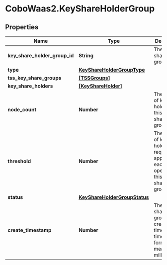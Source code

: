 # CoboWaas2.KeyShareHolderGroup

## Properties

Name | Type | Description | Notes
------------ | ------------- | ------------- | -------------
**key_share_holder_group_id** | **String** | The key share holder group ID. | [optional] 
**type** | [**KeyShareHolderGroupType**](KeyShareHolderGroupType.md) |  | [optional] 
**tss_key_share_groups** | [**[TSSGroups]**](TSSGroups.md) |  | [optional] 
**key_share_holders** | [**[KeyShareHolder]**](KeyShareHolder.md) |  | [optional] 
**node_count** | **Number** | The number of key share holders in this key share holder group. | [optional] 
**threshold** | **Number** | The number of key share holders required to approve each operation in this key share holder group. | [optional] 
**status** | [**KeyShareHolderGroupStatus**](KeyShareHolderGroupStatus.md) |  | [optional] 
**create_timestamp** | **Number** | The key share holder group&#39;s creation time in Unix timestamp format, measured in milliseconds. | [optional] 


